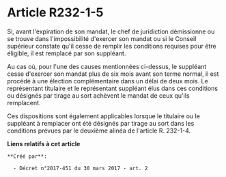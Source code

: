 # Article R232-1-5

Si, avant l'expiration de son mandat, le chef de juridiction démissionne ou se trouve dans l'impossibilité d'exercer son
mandat ou si le Conseil supérieur constate qu'il cesse de remplir les conditions requises pour être éligible, il est remplacé
par son suppléant.

Au cas où, pour l'une des causes mentionnées ci-dessus, le suppléant cesse d'exercer son mandat plus de six mois avant son
terme normal, il est procédé à une élection complémentaire dans un délai de deux mois. Le représentant titulaire et le
représentant suppléant élus dans ces conditions ou désignés par tirage au sort achèvent le mandat de ceux qu'ils remplacent.

Ces dispositions sont également applicables lorsque le titulaire ou le suppléant à remplacer ont été désignés par tirage au
sort dans les conditions prévues par le deuxième alinéa de l'article R. 232-1-4.

**Liens relatifs à cet article**

	**Créé par**:

	  - Décret n°2017-451 du 30 mars 2017 - art. 2
